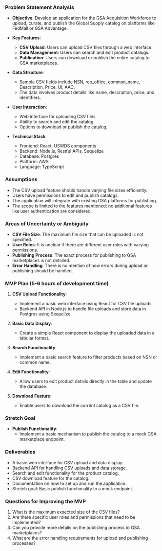 ### Problem Statement Analysis

- **Objective**: Develop an application for the GSA Acquisition Workforce to upload, curate, and publish the Global Supply catalog on platforms like FedMall or GSA Advantage.
  
- **Key Features**:
  - **CSV Upload**: Users can upload CSV files through a web interface.
  - **Data Management**: Users can search and edit product catalogs.
  - **Publication**: Users can download or publish the entire catalog to GSA marketplaces.

- **Data Structure**:
  - Sample CSV fields include NSN, rep_office, common_name, Description, Price, UI, AAC.
  - The data involves product details like name, description, price, and identifiers.

- **User Interaction**:
  - Web interface for uploading CSV files.
  - Ability to search and edit the catalog.
  - Options to download or publish the catalog.

- **Technical Stack**:
  - Frontend: React, USWDS components
  - Backend: Node.js, Restful APIs, Sequelize
  - Database: Postgres
  - Platform: AWS
  - Language: TypeScript

### Assumptions

- The CSV upload feature should handle varying file sizes efficiently.
- Users have permissions to edit and publish catalogs.
- The application will integrate with existing GSA platforms for publishing.
- The scope is limited to the features mentioned; no additional features like user authentication are considered.

### Areas of Uncertainty or Ambiguity

- **CSV File Size**: The maximum file size that can be uploaded is not specified.
- **User Roles**: It is unclear if there are different user roles with varying permissions.
- **Publishing Process**: The exact process for publishing to GSA marketplaces is not detailed.
- **Error Handling**: There is no mention of how errors during upload or publishing should be handled.

### MVP Plan (5-6 hours of development time)

1. **CSV Upload Functionality**:
   - Implement a basic web interface using React for CSV file uploads.
   - Backend API in Node.js to handle file uploads and store data in Postgres using Sequelize.

2. **Basic Data Display**:
   - Create a simple React component to display the uploaded data in a tabular format.

3. **Search Functionality**:
   - Implement a basic search feature to filter products based on NSN or common name.

4. **Edit Functionality**:
   - Allow users to edit product details directly in the table and update the database.

5. **Download Feature**:
   - Enable users to download the current catalog as a CSV file.

### Stretch Goal

- **Publish Functionality**:
  - Implement a basic mechanism to publish the catalog to a mock GSA marketplace endpoint.

### Deliverables

- A basic web interface for CSV upload and data display.
- Backend API for handling CSV uploads and data storage.
- Search and edit functionality for the product catalog.
- CSV download feature for the catalog.
- Documentation on how to set up and run the application.
- Stretch goal: Basic publish functionality to a mock endpoint.

### Questions for Improving the MVP

1. What is the maximum expected size of the CSV files?
2. Are there specific user roles and permissions that need to be implemented?
3. Can you provide more details on the publishing process to GSA marketplaces?
4. What are the error handling requirements for upload and publishing processes?